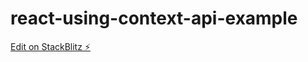 # react-using-context-api-example

[Edit on StackBlitz ⚡️](https://stackblitz.com/edit/react-ts-t8tnqb)